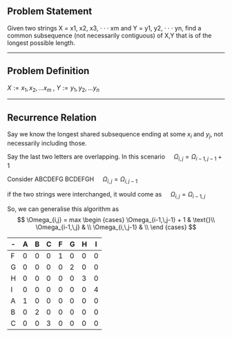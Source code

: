 ## Problem Statement
Given two strings X = x1, x2, x3, · · · xm and Y = y1, y2, · · · yn, find a common subsequence (not necessarily contiguous) of X,Y that is of the longest possible length.
___
## Problem Definition
$X:= x_1, x_2, ... x_m$ ,  $Y := y_1, y_2, ... y_n$ 

___
## Recurrence Relation
Say we know the longest shared subsequence ending at some $x_i$ and $y_j$, not necessarily including those.

Say the last two letters are overlapping. In this scenario
$\quad\Omega_{i,\, j} = \Omega_{i-1, \, j-1} + 1$

Consider 
ABCDEFG
BCDEFGH
$\quad\Omega_{i,\,j} = \Omega_{i,\,j-1}$

if the two strings were interchanged, it would come as
$\quad\Omega_{i, j} = \Omega_{i-1,\,j}$

So, we can generalise this algorithm as 
$$
\Omega_{i,j} = max
	\begin {cases}
		\Omega_{i-1,\,j-1} + 1 & \text{}\\
		\Omega_{i-1,\,j} & \\
		\Omega_{i,\,j-1} & \\
	\end {cases}
$$

 

| -   | A   | B   | C   | F   | G   | H   | I   |
| --- | --- | --- | --- | --- | --- | --- | --- |
| F   | 0   | 0   | 0   | 1   | 0   | 0   | 0   |
| G   | 0   | 0   | 0   | 0   | 2   | 0   | 0   |
| H   | 0   | 0   | 0   | 0   | 0   | 3   | 0   |
| I   | 0   | 0   | 0   | 0   | 0   | 0   | 4   |
| A   | 1   | 0   | 0   | 0   | 0   | 0   | 0   |
| B   | 0   | 2   | 0   | 0   | 0   | 0   | 0   |
| C   | 0   | 0   | 3   | 0   | 0   | 0   | 0   | 
